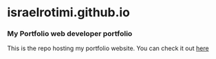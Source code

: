 # israelrotimi.github.io

###  My Portfolio web developer portfolio

This is the repo hosting my portfolio website.
You can check it out <a href="israelrotimi.github.io">here</a>
